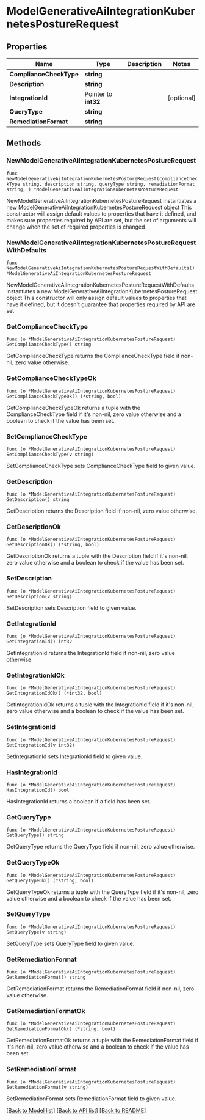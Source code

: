 # ModelGenerativeAiIntegrationKubernetesPostureRequest

## Properties

Name | Type | Description | Notes
------------ | ------------- | ------------- | -------------
**ComplianceCheckType** | **string** |  | 
**Description** | **string** |  | 
**IntegrationId** | Pointer to **int32** |  | [optional] 
**QueryType** | **string** |  | 
**RemediationFormat** | **string** |  | 

## Methods

### NewModelGenerativeAiIntegrationKubernetesPostureRequest

`func NewModelGenerativeAiIntegrationKubernetesPostureRequest(complianceCheckType string, description string, queryType string, remediationFormat string, ) *ModelGenerativeAiIntegrationKubernetesPostureRequest`

NewModelGenerativeAiIntegrationKubernetesPostureRequest instantiates a new ModelGenerativeAiIntegrationKubernetesPostureRequest object
This constructor will assign default values to properties that have it defined,
and makes sure properties required by API are set, but the set of arguments
will change when the set of required properties is changed

### NewModelGenerativeAiIntegrationKubernetesPostureRequestWithDefaults

`func NewModelGenerativeAiIntegrationKubernetesPostureRequestWithDefaults() *ModelGenerativeAiIntegrationKubernetesPostureRequest`

NewModelGenerativeAiIntegrationKubernetesPostureRequestWithDefaults instantiates a new ModelGenerativeAiIntegrationKubernetesPostureRequest object
This constructor will only assign default values to properties that have it defined,
but it doesn't guarantee that properties required by API are set

### GetComplianceCheckType

`func (o *ModelGenerativeAiIntegrationKubernetesPostureRequest) GetComplianceCheckType() string`

GetComplianceCheckType returns the ComplianceCheckType field if non-nil, zero value otherwise.

### GetComplianceCheckTypeOk

`func (o *ModelGenerativeAiIntegrationKubernetesPostureRequest) GetComplianceCheckTypeOk() (*string, bool)`

GetComplianceCheckTypeOk returns a tuple with the ComplianceCheckType field if it's non-nil, zero value otherwise
and a boolean to check if the value has been set.

### SetComplianceCheckType

`func (o *ModelGenerativeAiIntegrationKubernetesPostureRequest) SetComplianceCheckType(v string)`

SetComplianceCheckType sets ComplianceCheckType field to given value.


### GetDescription

`func (o *ModelGenerativeAiIntegrationKubernetesPostureRequest) GetDescription() string`

GetDescription returns the Description field if non-nil, zero value otherwise.

### GetDescriptionOk

`func (o *ModelGenerativeAiIntegrationKubernetesPostureRequest) GetDescriptionOk() (*string, bool)`

GetDescriptionOk returns a tuple with the Description field if it's non-nil, zero value otherwise
and a boolean to check if the value has been set.

### SetDescription

`func (o *ModelGenerativeAiIntegrationKubernetesPostureRequest) SetDescription(v string)`

SetDescription sets Description field to given value.


### GetIntegrationId

`func (o *ModelGenerativeAiIntegrationKubernetesPostureRequest) GetIntegrationId() int32`

GetIntegrationId returns the IntegrationId field if non-nil, zero value otherwise.

### GetIntegrationIdOk

`func (o *ModelGenerativeAiIntegrationKubernetesPostureRequest) GetIntegrationIdOk() (*int32, bool)`

GetIntegrationIdOk returns a tuple with the IntegrationId field if it's non-nil, zero value otherwise
and a boolean to check if the value has been set.

### SetIntegrationId

`func (o *ModelGenerativeAiIntegrationKubernetesPostureRequest) SetIntegrationId(v int32)`

SetIntegrationId sets IntegrationId field to given value.

### HasIntegrationId

`func (o *ModelGenerativeAiIntegrationKubernetesPostureRequest) HasIntegrationId() bool`

HasIntegrationId returns a boolean if a field has been set.

### GetQueryType

`func (o *ModelGenerativeAiIntegrationKubernetesPostureRequest) GetQueryType() string`

GetQueryType returns the QueryType field if non-nil, zero value otherwise.

### GetQueryTypeOk

`func (o *ModelGenerativeAiIntegrationKubernetesPostureRequest) GetQueryTypeOk() (*string, bool)`

GetQueryTypeOk returns a tuple with the QueryType field if it's non-nil, zero value otherwise
and a boolean to check if the value has been set.

### SetQueryType

`func (o *ModelGenerativeAiIntegrationKubernetesPostureRequest) SetQueryType(v string)`

SetQueryType sets QueryType field to given value.


### GetRemediationFormat

`func (o *ModelGenerativeAiIntegrationKubernetesPostureRequest) GetRemediationFormat() string`

GetRemediationFormat returns the RemediationFormat field if non-nil, zero value otherwise.

### GetRemediationFormatOk

`func (o *ModelGenerativeAiIntegrationKubernetesPostureRequest) GetRemediationFormatOk() (*string, bool)`

GetRemediationFormatOk returns a tuple with the RemediationFormat field if it's non-nil, zero value otherwise
and a boolean to check if the value has been set.

### SetRemediationFormat

`func (o *ModelGenerativeAiIntegrationKubernetesPostureRequest) SetRemediationFormat(v string)`

SetRemediationFormat sets RemediationFormat field to given value.



[[Back to Model list]](../README.md#documentation-for-models) [[Back to API list]](../README.md#documentation-for-api-endpoints) [[Back to README]](../README.md)


